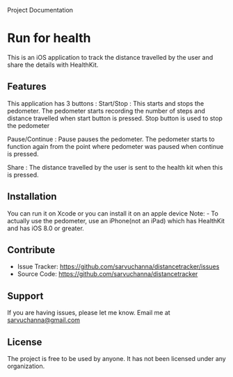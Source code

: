Project Documentation

Run for health
========
This is an iOS application to track the distance travelled by the user and share the details with HealthKit.
  
Features
--------
This application has 3 buttons :
Start/Stop : This  starts and stops the pedometer. The pedometer starts recording the number of steps and distance travelled when start button is pressed. Stop button is used to stop the pedometer

Pause/Continue : Pause pauses the pedometer. The pedometer starts to function again from the point where pedometer was paused when continue is pressed.

Share : The distance travelled by the user is sent to the health kit when this is pressed.

Installation
------------
You can run it on Xcode or you can install it on an apple device
Note: - To actually use the pedometer, use an iPhone(not an iPad) which has HealthKit and has iOS 8.0 or greater.

Contribute
----------
- Issue Tracker: https://github.com/sarvuchanna/distancetracker/issues
- Source Code: https://github.com/sarvuchanna/distancetracker

Support
-------
If you are having issues, please let me know.
Email me at sarvuchanna@gmail.com

License
-------
The project is free to be used by anyone. It has not been licensed under any organization.

